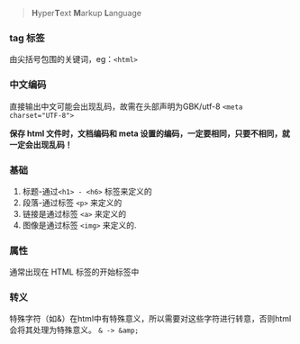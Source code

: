 > **H**yper**T**ext **M**arkup **L**anguage

### tag 标签
由尖括号包围的关键词，eg：`<html>`

### 中文编码
直接输出中文可能会出现乱码，故需在头部声明为GBK/utf-8
`<meta charset="UTF-8">`

**保存 html 文件时，文档编码和 meta 设置的编码，一定要相同，只要不相同，就一定会出现乱码！**

### 基础
1. 标题-通过`<h1> - <h6>` 标签来定义的
2. 段落-通过标签 `<p>` 来定义的
3. 链接是通过标签 `<a>` 来定义的
4. 图像是通过标签 `<img>` 来定义的.

### 属性
通常出现在 HTML 标签的开始标签中

### 转义
特殊字符（如&）在html中有特殊意义，所以需要对这些字符进行转意，否则html会将其处理为特殊意义。
`& -> &amp;`